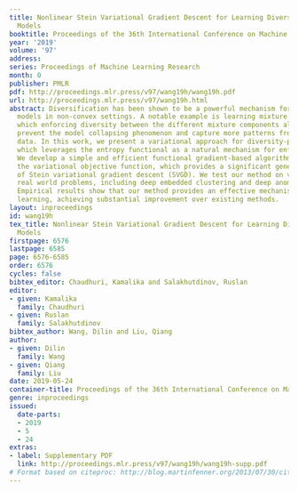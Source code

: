 ```yaml
---
title: Nonlinear Stein Variational Gradient Descent for Learning Diversified Mixture
  Models
booktitle: Proceedings of the 36th International Conference on Machine Learning
year: '2019'
volume: '97'
address: 
series: Proceedings of Machine Learning Research
month: 0
publisher: PMLR
pdf: http://proceedings.mlr.press/v97/wang19h/wang19h.pdf
url: http://proceedings.mlr.press/v97/wang19h.html
abstract: Diversification has been shown to be a powerful mechanism for learning robust
  models in non-convex settings. A notable example is learning mixture models, in
  which enforcing diversity between the different mixture components allows us to
  prevent the model collapsing phenomenon and capture more patterns from the observed
  data. In this work, we present a variational approach for diversity-promoting learning,
  which leverages the entropy functional as a natural mechanism for enforcing diversity.
  We develop a simple and efficient functional gradient-based algorithm for optimizing
  the variational objective function, which provides a significant generalization
  of Stein variational gradient descent (SVGD). We test our method on various challenging
  real world problems, including deep embedded clustering and deep anomaly detection.
  Empirical results show that our method provides an effective mechanism for diversity-promoting
  learning, achieving substantial improvement over existing methods.
layout: inproceedings
id: wang19h
tex_title: Nonlinear Stein Variational Gradient Descent for Learning Diversified Mixture
  Models
firstpage: 6576
lastpage: 6585
page: 6576-6585
order: 6576
cycles: false
bibtex_editor: Chaudhuri, Kamalika and Salakhutdinov, Ruslan
editor:
- given: Kamalika
  family: Chaudhuri
- given: Ruslan
  family: Salakhutdinov
bibtex_author: Wang, Dilin and Liu, Qiang
author:
- given: Dilin
  family: Wang
- given: Qiang
  family: Liu
date: 2019-05-24
container-title: Proceedings of the 36th International Conference on Machine Learning
genre: inproceedings
issued:
  date-parts:
  - 2019
  - 5
  - 24
extras:
- label: Supplementary PDF
  link: http://proceedings.mlr.press/v97/wang19h/wang19h-supp.pdf
# Format based on citeproc: http://blog.martinfenner.org/2013/07/30/citeproc-yaml-for-bibliographies/
---
```

